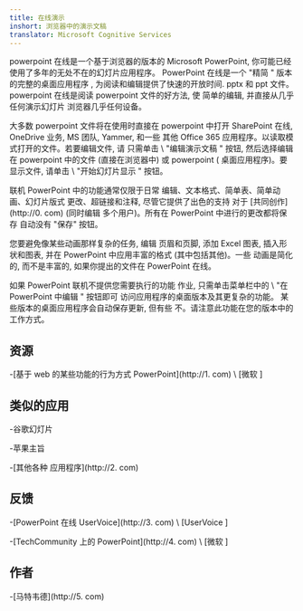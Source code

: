 ```yaml
---
title: 在线演示
inshort: 浏览器中的演示文稿
translator: Microsoft Cognitive Services
---
```


powerpoint 在线是一个基于浏览器的版本的 Microsoft PowerPoint,
你可能已经使用了多年的无处不在的幻灯片应用程序。
PowerPoint 在线是一个 "精简 \" 版本的完整的桌面应用程序
, 为阅读和编辑提供了快速的开放时间. pptx 和 ppt
文件。powerpoint 在线是阅读 powerpoint 文件的好方法, 使
简单的编辑, 并直接从几乎任何演示幻灯片
浏览器几乎任何设备。

大多数 powerpoint 文件将在使用时直接在 powerpoint 中打开
SharePoint 在线, OneDrive 业务, MS 团队, Yammer, 和一些
其他 Office 365 应用程序。以读取模式打开的文件。若要编辑文件, 请
只需单击 \ "编辑演示文稿 \" 按钮, 然后选择编辑
在 powerpoint 中的文件 (直接在浏览器中) 或 powerpoint (
桌面应用程序)。要显示文件, 请单击 \ "开始幻灯片显示 \" 按钮。

联机 PowerPoint 中的功能通常仅限于日常
编辑、文本格式、简单表、简单动画、幻灯片版式
更改、超链接和注释, 尽管它提供了出色的支持
对于 [共同创作](http://0. com) (同时编辑
多个用户)。所有在 PowerPoint 中进行的更改都将保存
自动没有 "保存" 按钮。

您要避免像某些动画那样复杂的任务, 编辑
页眉和页脚, 添加 Excel 图表, 插入形状和图表,
并在 PowerPoint 中应用丰富的格式 (其中包括其他)。一些
动画是简化的, 而不是丰富的, 如果你提出的文件在
PowerPoint 在线。

如果 PowerPoint 联机不提供您需要执行的功能
作业, 只需单击菜单栏中的 \ "在 PowerPoint 中编辑 \" 按钮即可
访问应用程序的桌面版本及其更复杂的功能。
某些版本的桌面应用程序会自动保存更新, 但有些
不。请注意此功能在您的版本中的工作方式。

资源
---------

-[基于 web 的某些功能的行为方式
PowerPoint](http://1. com)
\ [微软 \]

类似的应用
--------------------

-谷歌幻灯片

-苹果主旨

-[其他各种
应用程序](http://2. com)

反馈
---------

-[PowerPoint 在线 UserVoice](http://3. com)
\ [UserVoice \]

-[TechCommunity 上的 PowerPoint](http://4. com)
\ [微软 \]

作者
---------

-[马特韦德](http://5. com)


